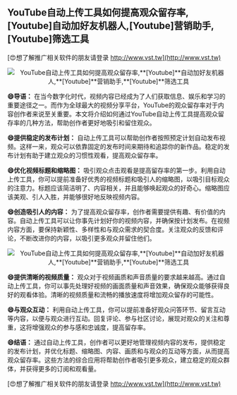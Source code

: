 ## **YouTube自动上传工具如何提高观众留存率,**[Youtube]**自动加好友机器人,**[Youtube]**营销助手,**[Youtube]**筛选工具**

[😍想了解推广相关软件的朋友请登录 http://www.vst.tw](http://www.vst.tw)

 <center><img src="https://vst.tw/MP4/tuiguang/png/3.png" alt="YouTube自动上传工具如何提高观众留存率,**[Youtube]**自动加好友机器人,**[Youtube]**营销助手,**[Youtube]**筛选工具"></center>

**😄导语：**
在当今数字化时代，视频内容已经成为了人们获取信息、娱乐和学习的重要途径之一。而作为全球最大的视频分享平台，YouTube的观众留存率对于内容创作者来说至关重要。本文将介绍如何通过YouTube自动上传工具提高观众留存率的几种方法，帮助创作者更好地吸引和留住观众。

**😄提供稳定的发布计划：**
自动上传工具可以帮助创作者按照预定计划自动发布视频。这样一来，观众可以依靠固定的发布时间来期待和追踪你的新作品。稳定的发布计划有助于建立观众的习惯性观看，提高观众留存率。

**😄优化视频标题和缩略图：**
吸引观众点击观看是提高留存率的第一步。利用自动上传工具，你可以提前准备好优秀的视频标题和吸引人的缩略图，以吸引目标观众的注意力。标题应该简洁明了、内容相关，并且能够唤起观众的好奇心。缩略图应该美观、引人入胜，并能够很好地反映视频内容。

**😄创造吸引人的内容：**
为了提高观众留存率，创作者需要提供有趣、有价值的内容。自动上传工具可以让你事先计划好你的视频内容，并确保按计划发布。在视频内容方面，要保持新颖性、多样性和与观众需求的契合度。关注观众的反馈和评论，不断改进你的内容，以吸引更多观众并留住他们。

 <center><img src="https://vst.tw/MP4/tuiguang/png/1.png" alt="YouTube自动上传工具如何提高观众留存率,**[Youtube]**自动加好友机器人,**[Youtube]**营销助手,**[Youtube]**筛选工具"></center>

**😄提供清晰的视频质量：**
观众对于视频画质和声音质量的要求越来越高。通过自动上传工具，你可以事先处理好视频的画面质量和声音效果，确保观众能够获得良好的观看体验。清晰的视频质量和流畅的播放速度将增加观众留存的可能性。

**😄与观众互动：**
利用自动上传工具，你可以提前准备好观众问答环节、留言互动等内容，以便与观众进行互动。回复评论、参与社区讨论，展现对观众的关注和尊重，这将增强观众的参与感和忠诚度，提高留存率。

**😄结语：**
通过自动上传工具，创作者可以更好地管理视频内容的发布，提供稳定的发布计划，并优化标题、缩略图、内容、画质和与观众的互动等方面，从而提高观众留存率。这些方法的综合应用将帮助创作者吸引更多观众，建立稳定的观众群体，并获得更多的订阅和观看量。

[😍想了解推广相关软件的朋友请登录 http://www.vst.tw](http://www.vst.tw)



